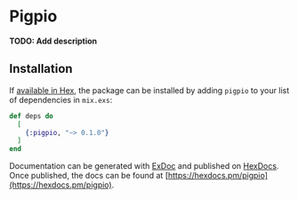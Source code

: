 # Pigpio

**TODO: Add description**

## Installation

If [available in Hex](https://hex.pm/docs/publish), the package can be installed
by adding `pigpio` to your list of dependencies in `mix.exs`:

```elixir
def deps do
  [
    {:pigpio, "~> 0.1.0"}
  ]
end
```

Documentation can be generated with [ExDoc](https://github.com/elixir-lang/ex_doc)
and published on [HexDocs](https://hexdocs.pm). Once published, the docs can
be found at [https://hexdocs.pm/pigpio](https://hexdocs.pm/pigpio).

